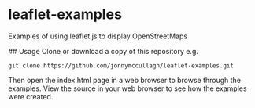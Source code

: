 # leaflet-examples
Examples of using leaflet.js to display OpenStreetMaps

## Usage
Clone or download a copy of this repository e.g.
```
git clone https://github.com/jonnymccullagh/leaflet-examples.git
```
Then open the index.html page in a web browser to browse through the examples.
View the source in your web browser to see how the examples were created.

